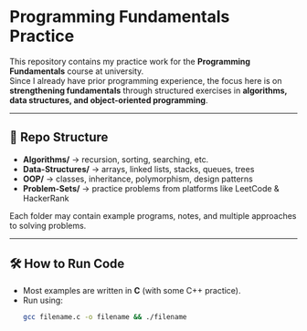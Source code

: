 # Programming Fundamentals Practice  

This repository contains my practice work for the **Programming Fundamentals** course at university.  
Since I already have prior programming experience, the focus here is on **strengthening fundamentals** through structured exercises in **algorithms, data structures, and object-oriented programming**.  

---

## 📂 Repo Structure  
- **Algorithms/** → recursion, sorting, searching, etc.  
- **Data-Structures/** → arrays, linked lists, stacks, queues, trees  
- **OOP/** → classes, inheritance, polymorphism, design patterns  
- **Problem-Sets/** → practice problems from platforms like LeetCode & HackerRank  

Each folder may contain example programs, notes, and multiple approaches to solving problems.  

---

## 🛠️ How to Run Code  
- Most examples are written in **C** (with some C++ practice).  
- Run using:  
  ```bash
  gcc filename.c -o filename && ./filename

